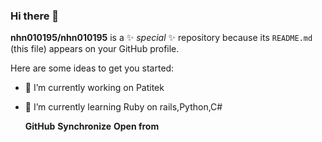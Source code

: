 ### Hi there 👋


**nhn010195/nhn010195** is a ✨ _special_ ✨ repository because its `README.md` (this file) appears on your GitHub profile.

Here are some ideas to get you started:

- 🔭 I’m currently working on Patitek
- 🌱 I’m currently learning Ruby on rails,Python,C#

  **GitHub** **Synchronize**  **Open from**

